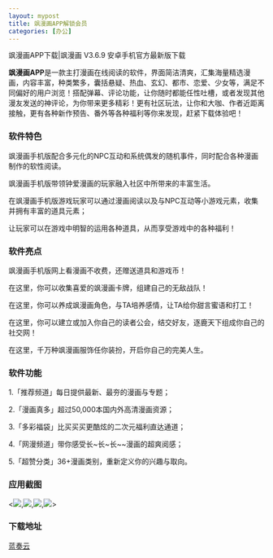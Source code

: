 ```yaml
---
layout: mypost
title: 飒漫画APP解锁会员
categories: [办公]
---
```


飒漫画APP下载|飒漫画 V3.6.9 安卓手机官方最新版下载

**飒漫画APP**是一款主打漫画在线阅读的软件，界面简洁清爽，汇集海量精选漫画，内容丰富，种类繁多，囊括悬疑、热血、玄幻、都市、恋爱、少女等，满足不同偏好的用户浏览！搭配弹幕、评论功能，让你随时都能任性吐槽，或者发现其他漫友发送的神评论，为你带来更多精彩！更有社区玩法，让你和大咖、作者近距离接触，更有各种新作预告、番外等各种福利等你来发现，赶紧下载体验吧！

### 软件特色

飒漫画手机版配合多元化的NPC互动和系统偶发的随机事件，同时配合各种漫画制作的软性阅读。

飒漫画手机版带领钟爱漫画的玩家融入社区中所带来的丰富生活。

在飒漫画手机版游戏玩家可以通过漫画阅读以及与NPC互动等小游戏元素，收集并拥有丰富的道具元素；

让玩家可以在游戏中明智的运用各种道具，从而享受游戏中的各种福利！

### 软件亮点

飒漫画手机版网上看漫画不收费，还赠送道具和游戏币！

在这里，你可以收集喜爱的飒漫画卡牌，组建自己的无敌战队！

在这里，你可以养成飒漫画角色，与TA培养感情，让TA给你甜言蜜语和打工！

在这里，你可以建立或加入你自己的读者公会，结交好友，逐鹿天下组成你自己的社交网！

在这里，千万种飒漫画服饰任你装扮，开启你自己的完美人生。

### 软件功能

1.「推荐频道」每日提供最新、最夯的漫画与专题；

2.「漫画真多」超过50,000本国内外高清漫画资源；

3.「多彩福袋」比买买买更酷炫的二次元福利直达通道；

4.「网漫频道」带你感受长~长~长~~漫画的超爽阅感；

5.「超赞分类」36+漫画类别，重新定义你的兴趣与取向。

### 应用截图



<![](https://mrxmgzh.oss-cn-beijing.aliyuncs.com/img/飒漫画1.jpg),![](https://mrxmgzh.oss-cn-beijing.aliyuncs.com/img/飒漫画2.jpg),![](https://mrxmgzh.oss-cn-beijing.aliyuncs.com/img/飒漫画3.jpg),![](https://mrxmgzh.oss-cn-beijing.aliyuncs.com/img/飒漫画4.jpg)>




### 下载地址

[蓝奏云](https://boqiang.lanzouy.com/ix7Ju1hc65he)
